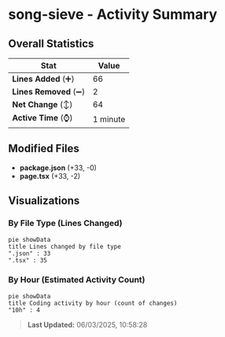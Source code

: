 # song-sieve - Activity Summary 

## Overall Statistics

| Stat                   | Value                                                             |
| ---------------------- | ----------------------------------------------------------------- |
| **Lines Added** (➕)   | 66                                          |
| **Lines Removed** (➖) | 2                                        |
| **Net Change** (↕)    | 64                |
| **Active Time** (⌚)   | 1 minute |


## Modified Files
- **package.json** (+33, -0)
- **page.tsx** (+33, -2)

## Visualizations

### By File Type (Lines Changed)

```mermaid
pie showData
title Lines changed by file type
".json" : 33
".tsx" : 35
```

### By Hour (Estimated Activity Count)

```mermaid
pie showData
title Coding activity by hour (count of changes)
"10h" : 4
```


> **Last Updated:** 06/03/2025, 10:58:28
